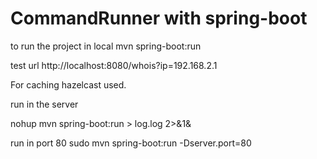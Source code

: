 # CommandRunner with spring-boot
to run the project in local
mvn spring-boot:run

test url http://localhost:8080/whois?ip=192.168.2.1

For caching hazelcast used.

run in the server

nohup mvn spring-boot:run > log.log 2>&1&

run in port 80
sudo mvn spring-boot:run -Dserver.port=80
